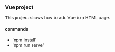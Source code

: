 ### Vue project

This project shows how to add Vue to a HTML page.
 

#### commands 
* 'npm install'
* 'npm run serve'

